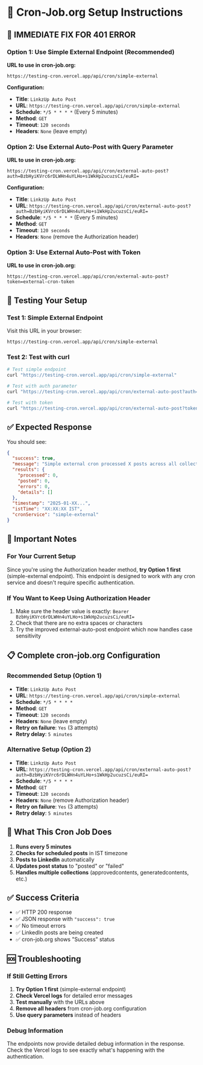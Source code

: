 # 🔧 Cron-Job.org Setup Instructions

## 🚨 **IMMEDIATE FIX FOR 401 ERROR**

### **Option 1: Use Simple External Endpoint (Recommended)**

**URL to use in cron-job.org:**
```
https://testing-cron.vercel.app/api/cron/simple-external
```

**Configuration:**
- **Title**: `LinkzUp Auto Post`
- **URL**: `https://testing-cron.vercel.app/api/cron/simple-external`
- **Schedule**: `*/5 * * * *` (Every 5 minutes)
- **Method**: `GET`
- **Timeout**: `120 seconds`
- **Headers**: `None` (leave empty)

### **Option 2: Use External Auto-Post with Query Parameter**

**URL to use in cron-job.org:**
```
https://testing-cron.vercel.app/api/cron/external-auto-post?auth=BzbHyiKVrc6rDLWHn4uYLHo+s1WkHp2ucuzsCi/euRI=
```

**Configuration:**
- **Title**: `LinkzUp Auto Post`
- **URL**: `https://testing-cron.vercel.app/api/cron/external-auto-post?auth=BzbHyiKVrc6rDLWHn4uYLHo+s1WkHp2ucuzsCi/euRI=`
- **Schedule**: `*/5 * * * *` (Every 5 minutes)
- **Method**: `GET`
- **Timeout**: `120 seconds`
- **Headers**: `None` (remove the Authorization header)

### **Option 3: Use External Auto-Post with Token**

**URL to use in cron-job.org:**
```
https://testing-cron.vercel.app/api/cron/external-auto-post?token=external-cron-token
```

## 🧪 **Testing Your Setup**

### **Test 1: Simple External Endpoint**
Visit this URL in your browser:
```
https://testing-cron.vercel.app/api/cron/simple-external
```

### **Test 2: Test with curl**
```bash
# Test simple endpoint
curl "https://testing-cron.vercel.app/api/cron/simple-external"

# Test with auth parameter
curl "https://testing-cron.vercel.app/api/cron/external-auto-post?auth=BzbHyiKVrc6rDLWHn4uYLHo+s1WkHp2ucuzsCi/euRI="

# Test with token
curl "https://testing-cron.vercel.app/api/cron/external-auto-post?token=external-cron-token"
```

## ✅ **Expected Response**

You should see:
```json
{
  "success": true,
  "message": "Simple external cron processed X posts across all collections",
  "results": {
    "processed": 0,
    "posted": 0,
    "errors": 0,
    "details": []
  },
  "timestamp": "2025-01-XX...",
  "istTime": "XX:XX:XX IST",
  "cronService": "simple-external"
}
```

## 🚨 **Important Notes**

### **For Your Current Setup**
Since you're using the Authorization header method, **try Option 1 first** (simple-external endpoint). This endpoint is designed to work with any cron service and doesn't require specific authentication.

### **If You Want to Keep Using Authorization Header**
1. Make sure the header value is exactly: `Bearer BzbHyiKVrc6rDLWHn4uYLHo+s1WkHp2ucuzsCi/euRI=`
2. Check that there are no extra spaces or characters
3. Try the improved external-auto-post endpoint which now handles case sensitivity

## 📋 **Complete cron-job.org Configuration**

### **Recommended Setup (Option 1)**
- **Title**: `LinkzUp Auto Post`
- **URL**: `https://testing-cron.vercel.app/api/cron/simple-external`
- **Schedule**: `*/5 * * * *`
- **Method**: `GET`
- **Timeout**: `120 seconds`
- **Headers**: `None` (leave empty)
- **Retry on failure**: `Yes` (3 attempts)
- **Retry delay**: `5 minutes`

### **Alternative Setup (Option 2)**
- **Title**: `LinkzUp Auto Post`
- **URL**: `https://testing-cron.vercel.app/api/cron/external-auto-post?auth=BzbHyiKVrc6rDLWHn4uYLHo+s1WkHp2ucuzsCi/euRI=`
- **Schedule**: `*/5 * * * *`
- **Method**: `GET`
- **Timeout**: `120 seconds`
- **Headers**: `None` (remove Authorization header)
- **Retry on failure**: `Yes` (3 attempts)
- **Retry delay**: `5 minutes`

## 🎯 **What This Cron Job Does**

1. **Runs every 5 minutes**
2. **Checks for scheduled posts** in IST timezone
3. **Posts to LinkedIn** automatically
4. **Updates post status** to "posted" or "failed"
5. **Handles multiple collections** (approvedcontents, generatedcontents, etc.)

## ✅ **Success Criteria**

- ✅ HTTP 200 response
- ✅ JSON response with `"success": true`
- ✅ No timeout errors
- ✅ LinkedIn posts are being created
- ✅ cron-job.org shows "Success" status

## 🆘 **Troubleshooting**

### **If Still Getting Errors**
1. **Try Option 1 first** (simple-external endpoint)
2. **Check Vercel logs** for detailed error messages
3. **Test manually** with the URLs above
4. **Remove all headers** from cron-job.org configuration
5. **Use query parameters** instead of headers

### **Debug Information**
The endpoints now provide detailed debug information in the response. Check the Vercel logs to see exactly what's happening with the authentication.
